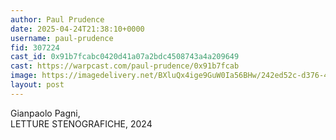 ```yaml
---
author: Paul Prudence
date: 2025-04-24T21:38:10+0000
username: paul-prudence
fid: 307224
cast_id: 0x91b7fcabc0420d41a07a2bdc4508743a4a209649
cast: https://warpcast.com/paul-prudence/0x91b7fcab
image: https://imagedelivery.net/BXluQx4ige9GuW0Ia56BHw/242ed52c-d376-4e4e-5da2-ec522e1ad000/original
layout: post
---
```

Gianpaolo Pagni,   
LETTURE STENOGRAFICHE, 2024  

<img src='https://imagedelivery.net/BXluQx4ige9GuW0Ia56BHw/242ed52c-d376-4e4e-5da2-ec522e1ad000/original' alt='' referrerpolicy='no-referrer'/>
<img src='https://imagedelivery.net/BXluQx4ige9GuW0Ia56BHw/d8583684-f057-4331-0836-88f708c95200/original' alt='' referrerpolicy='no-referrer'/>